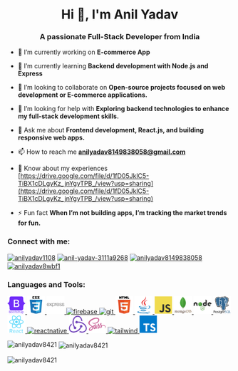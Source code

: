 <h1 align="center">Hi 👋, I'm Anil Yadav</h1>
<h3 align="center">A passionate Full-Stack Developer from India</h3>


- 🔭 I’m currently working on **E-commerce App**

- 🌱 I’m currently learning **Backend development with Node.js and Express**

- 👯 I’m looking to collaborate on **Open-source projects focused on web development or E-commerce applications.**

- 🤝 I’m looking for help with **Exploring backend technologies to enhance my full-stack development skills.**

- 💬 Ask me about **Frontend development, React.js, and building responsive web apps.**

- 📫 How to reach me **anilyadav8149838058@gmail.com**

- 📄 Know about my experiences [https://drive.google.com/file/d/1fD05JklC5-TiBX1cDLgyKz_jnYgyTPB_/view?usp=sharing](https://drive.google.com/file/d/1fD05JklC5-TiBX1cDLgyKz_jnYgyTPB_/view?usp=sharing)

- ⚡ Fun fact **When I’m not building apps, I’m tracking the market trends for fun.**

<h3 align="left">Connect with me:</h3>
<p align="left">
<a href="https://twitter.com/anilyadav1108" target="blank"><img align="center" src="https://raw.githubusercontent.com/rahuldkjain/github-profile-readme-generator/master/src/images/icons/Social/twitter.svg" alt="anilyadav1108" height="30" width="40" /></a>
<a href="https://linkedin.com/in/anil-yadav-3111a9268" target="blank"><img align="center" src="https://raw.githubusercontent.com/rahuldkjain/github-profile-readme-generator/master/src/images/icons/Social/linked-in-alt.svg" alt="anil-yadav-3111a9268" height="30" width="40" /></a>
<a href="https://www.leetcode.com/anilyadav8149838058" target="blank"><img align="center" src="https://raw.githubusercontent.com/rahuldkjain/github-profile-readme-generator/master/src/images/icons/Social/leet-code.svg" alt="anilyadav8149838058" height="30" width="40" /></a>
<a href="https://auth.geeksforgeeks.org/user/anilyadav8wbf1" target="blank"><img align="center" src="https://raw.githubusercontent.com/rahuldkjain/github-profile-readme-generator/master/src/images/icons/Social/geeks-for-geeks.svg" alt="anilyadav8wbf1" height="30" width="40" /></a>
</p>

<h3 align="left">Languages and Tools:</h3>
<p align="left"> <a href="https://getbootstrap.com" target="_blank" rel="noreferrer"> <img src="https://raw.githubusercontent.com/devicons/devicon/master/icons/bootstrap/bootstrap-plain-wordmark.svg" alt="bootstrap" width="40" height="40"/> </a> <a href="https://www.w3schools.com/css/" target="_blank" rel="noreferrer"> <img src="https://raw.githubusercontent.com/devicons/devicon/master/icons/css3/css3-original-wordmark.svg" alt="css3" width="40" height="40"/> </a> <a href="https://expressjs.com" target="_blank" rel="noreferrer"> <img src="https://raw.githubusercontent.com/devicons/devicon/master/icons/express/express-original-wordmark.svg" alt="express" width="40" height="40"/> </a> <a href="https://firebase.google.com/" target="_blank" rel="noreferrer"> <img src="https://www.vectorlogo.zone/logos/firebase/firebase-icon.svg" alt="firebase" width="40" height="40"/> </a> <a href="https://git-scm.com/" target="_blank" rel="noreferrer"> <img src="https://www.vectorlogo.zone/logos/git-scm/git-scm-icon.svg" alt="git" width="40" height="40"/> </a> <a href="https://www.w3.org/html/" target="_blank" rel="noreferrer"> <img src="https://raw.githubusercontent.com/devicons/devicon/master/icons/html5/html5-original-wordmark.svg" alt="html5" width="40" height="40"/> </a> <a href="https://www.java.com" target="_blank" rel="noreferrer"> <img src="https://raw.githubusercontent.com/devicons/devicon/master/icons/java/java-original.svg" alt="java" width="40" height="40"/> </a> <a href="https://developer.mozilla.org/en-US/docs/Web/JavaScript" target="_blank" rel="noreferrer"> <img src="https://raw.githubusercontent.com/devicons/devicon/master/icons/javascript/javascript-original.svg" alt="javascript" width="40" height="40"/> </a> <a href="https://www.mongodb.com/" target="_blank" rel="noreferrer"> <img src="https://raw.githubusercontent.com/devicons/devicon/master/icons/mongodb/mongodb-original-wordmark.svg" alt="mongodb" width="40" height="40"/> </a> <a href="https://nodejs.org" target="_blank" rel="noreferrer"> <img src="https://raw.githubusercontent.com/devicons/devicon/master/icons/nodejs/nodejs-original-wordmark.svg" alt="nodejs" width="40" height="40"/> </a> <a href="https://www.postgresql.org" target="_blank" rel="noreferrer"> <img src="https://raw.githubusercontent.com/devicons/devicon/master/icons/postgresql/postgresql-original-wordmark.svg" alt="postgresql" width="40" height="40"/> </a> <a href="https://reactjs.org/" target="_blank" rel="noreferrer"> <img src="https://raw.githubusercontent.com/devicons/devicon/master/icons/react/react-original-wordmark.svg" alt="react" width="40" height="40"/> </a> <a href="https://reactnative.dev/" target="_blank" rel="noreferrer"> <img src="https://reactnative.dev/img/header_logo.svg" alt="reactnative" width="40" height="40"/> </a> <a href="https://redux.js.org" target="_blank" rel="noreferrer"> <img src="https://raw.githubusercontent.com/devicons/devicon/master/icons/redux/redux-original.svg" alt="redux" width="40" height="40"/> </a> <a href="https://sass-lang.com" target="_blank" rel="noreferrer"> <img src="https://raw.githubusercontent.com/devicons/devicon/master/icons/sass/sass-original.svg" alt="sass" width="40" height="40"/> </a> <a href="https://tailwindcss.com/" target="_blank" rel="noreferrer"> <img src="https://www.vectorlogo.zone/logos/tailwindcss/tailwindcss-icon.svg" alt="tailwind" width="40" height="40"/> </a> <a href="https://www.typescriptlang.org/" target="_blank" rel="noreferrer"> <img src="https://raw.githubusercontent.com/devicons/devicon/master/icons/typescript/typescript-original.svg" alt="typescript" width="40" height="40"/> </a> </p>

<p><img align="left" src="https://github-readme-stats.vercel.app/api/top-langs?username=anilyadav8421&show_icons=true&locale=en&layout=compact" alt="anilyadav8421" /></p>

<p>&nbsp;<img align="center" src="https://github-readme-stats.vercel.app/api?username=anilyadav8421&show_icons=true&locale=en" alt="anilyadav8421" /></p>

<p><img align="center" src="https://github-readme-streak-stats.herokuapp.com/?user=anilyadav8421&" alt="anilyadav8421" /></p>
